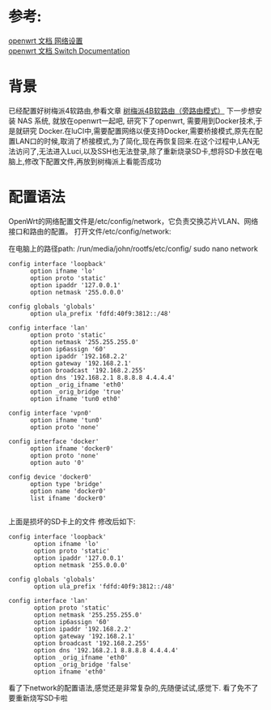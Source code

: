 
# 参考: 
[openwrt 文档   网络设置](https://openwrt.org/zh-cn/doc/uci/network)    
[openwrt 文档  Switch Documentation](https://openwrt.org/docs/guide-user/network/vlan/switch)   

# 背景
  已经配置好树梅派4软路由,参看文章 [树梅派4B软路由（旁路由模式）](https://github.com/AaG7xNnrgbzeyqc5woPS/OpenWrt/blob/master/%E6%A0%91%E6%A2%85%E6%B4%BE4B%E8%BD%AF%E8%B7%AF%E7%94%B1%EF%BC%88%E6%97%81%E8%B7%AF%E7%94%B1%E6%A8%A1%E5%BC%8F%EF%BC%89.md)
  下一步想安装 NAS 系统, 就放在openwrt一起吧, 研究下了openwrt, 需要用到Docker技术,于是就研究 Docker.在luCI中,需要配置网络以便支持Docker,需要桥接模式,原先在配置LAN口的时候,取消了桥接模式,为了简化,现在再恢复回来.在这个过程中,LAN无法访问了,无法进入Luci,以及SSH也无法登录,除了重新烧录SD卡,想将SD卡放在电脑上,修改下配置文件,再放到树梅派上看能否成功
  

# 配置语法
  OpenWrt的网络配置文件是/etc/config/network，它负责交换芯片VLAN、网络接口和路由的配置。 
  打开文件/etc/config/network:
  
  在电脑上的路径path:   /run/media/john/rootfs/etc/config/
  sudo  nano network
  
  ```
  config interface 'loopback'
        option ifname 'lo'
        option proto 'static'
        option ipaddr '127.0.0.1'
        option netmask '255.0.0.0'

config globals 'globals'
        option ula_prefix 'fdfd:40f9:3812::/48'

config interface 'lan'
        option proto 'static'
        option netmask '255.255.255.0'
        option ip6assign '60'
        option ipaddr '192.168.2.2'
        option gateway '192.168.2.1'
        option broadcast '192.168.2.255'
        option dns '192.168.2.1 8.8.8.8 4.4.4.4'
        option _orig_ifname 'eth0'
        option _orig_bridge 'true'
        option ifname 'tun0 eth0'

config interface 'vpn0'
        option ifname 'tun0'
        option proto 'none'

config interface 'docker'
        option ifname 'docker0'
        option proto 'none'
        option auto '0'

config device 'docker0'
        option type 'bridge'
        option name 'docker0'
        list ifname 'docker0'
        
```


 上面是损坏的SD卡上的文件
 修改后如下:
 ```
 config interface 'loopback'
        option ifname 'lo'
        option proto 'static'
        option ipaddr '127.0.0.1'
        option netmask '255.0.0.0'

config globals 'globals'
        option ula_prefix 'fdfd:40f9:3812::/48'

config interface 'lan'
        option proto 'static'
        option netmask '255.255.255.0'
        option ip6assign '60'
        option ipaddr '192.168.2.2'
        option gateway '192.168.2.1'
        option broadcast '192.168.2.255'
        option dns '192.168.2.1 8.8.8.8 4.4.4.4'
        option _orig_ifname 'eth0'
        option _orig_bridge 'false'
        option ifname 'eth0'
```
 看了下network的配置语法,感觉还是非常复杂的,先随便试试,感觉下.
 看了免不了要重新烧写SD卡啦

 
  
